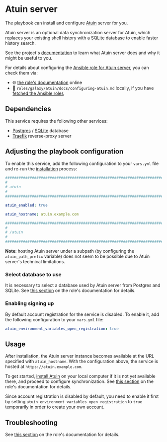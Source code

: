 <!--
SPDX-FileCopyrightText: 2020 - 2024 MDAD project contributors
SPDX-FileCopyrightText: 2020 - 2024 Slavi Pantaleev
SPDX-FileCopyrightText: 2020 Aaron Raimist
SPDX-FileCopyrightText: 2020 Chris van Dijk
SPDX-FileCopyrightText: 2020 Dominik Zajac
SPDX-FileCopyrightText: 2020 Mickaël Cornière
SPDX-FileCopyrightText: 2022 François Darveau
SPDX-FileCopyrightText: 2022 Julian Foad
SPDX-FileCopyrightText: 2022 Warren Bailey
SPDX-FileCopyrightText: 2023 Antonis Christofides
SPDX-FileCopyrightText: 2023 Felix Stupp
SPDX-FileCopyrightText: 2023 Julian-Samuel Gebühr
SPDX-FileCopyrightText: 2023 Pierre 'McFly' Marty
SPDX-FileCopyrightText: 2024 - 2025 Suguru Hirahara

SPDX-License-Identifier: AGPL-3.0-or-later
-->

# Atuin server

The playbook can install and configure [Atuin](https://atuin.sh/) server for you.

Atuin server is an optional data synchronization server for Atuin, which replaces your existing shell history with a SQLite database to enable faster history search.

See the project's [documentation](https://docs.atuin.sh/self-hosting/server-setup/) to learn what Atuin server does and why it might be useful to you.

For details about configuring the [Ansible role for Atuin server](https://codeberg.org/acioustick/ansible-role-atuin), you can check them via:
- 🌐 [the role's documentation](https://codeberg.org/acioustick/ansible-role-atuin/src/branch/master/docs/configuring-atuin.md) online
- 📁 `roles/galaxy/atuin/docs/configuring-atuin.md` locally, if you have [fetched the Ansible roles](../installing.md)

## Dependencies

This service requires the following other services:

- [Postgres](postgres.md) / [SQLite](https://www.sqlite.org/) database
- [Traefik](traefik.md) reverse-proxy server

## Adjusting the playbook configuration

To enable this service, add the following configuration to your `vars.yml` file and re-run the [installation](../installing.md) process:

```yaml
########################################################################
#                                                                      #
# atuin                                                                #
#                                                                      #
########################################################################

atuin_enabled: true

atuin_hostname: atuin.example.com

########################################################################
#                                                                      #
# /atuin                                                               #
#                                                                      #
########################################################################
```

**Note**: hosting Atuin server under a subpath (by configuring the `atuin_path_prefix` variable) does not seem to be possible due to Atuin server's technical limitations.

### Select database to use

It is necessary to select a database used by Atuin server from Postgres and SQLite. See [this section](https://codeberg.org/acioustick/ansible-role-atuin/src/branch/master/docs/configuring-atuin.md#specify-database) on the role's documentation for details.

### Enabling signing up

By default account registration for the service is disabled. To enable it, add the following configuration to your `vars.yml` file:

```yaml
atuin_environment_variables_open_registration: true
```

## Usage

After installation, the Atuin server instance becomes available at the URL specified with `atuin_hostname`. With the configuration above, the service is hosted at `https://atuin.example.com`.

To get started, [install Atuin](https://docs.atuin.sh/guide/installation/) on your local computer if it is not yet available there, and proceed to configure synchronization. See [this section](https://codeberg.org/acioustick/ansible-role-atuin/src/branch/master/docs/configuring-atuin.md#usage) on the role's documentation for details.

Since account registration is disabled by default, you need to enable it first by setting `atuin_environment_variables_open_registration` to `true` temporarily in order to create your own account.

## Troubleshooting

See [this section](https://codeberg.org/acioustick/ansible-role-atuin/src/branch/master/docs/configuring-atuin.md#troubleshooting) on the role's documentation for details.
